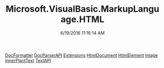 ﻿---
title: Microsoft.VisualBasic.MarkupLanguage.HTML
date: 6/19/2016 11:16:14 AM
---

[DocFormatter](T-Microsoft.VisualBasic.MarkupLanguage.HTML.DocFormatter.html)
[DocParserAPI](T-Microsoft.VisualBasic.MarkupLanguage.HTML.DocParserAPI.html)
[Extensions](T-Microsoft.VisualBasic.MarkupLanguage.HTML.Extensions.html)
[HtmlDocument](T-Microsoft.VisualBasic.MarkupLanguage.HTML.HtmlDocument.html)
[HtmlElement](T-Microsoft.VisualBasic.MarkupLanguage.HTML.HtmlElement.html)
[Image](T-Microsoft.VisualBasic.MarkupLanguage.HTML.Image.html)
[InnerPlantText](T-Microsoft.VisualBasic.MarkupLanguage.HTML.InnerPlantText.html)
[TextAPI](T-Microsoft.VisualBasic.MarkupLanguage.HTML.TextAPI.html)
